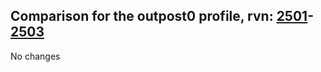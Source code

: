 ## Comparison for the outpost0 profile, rvn: [2501](https://github.com/PRO100KatYT/FortniteProfileRevisions/tree/main/profiles/outpost0/2501%20outpost0.json)-[2503](https://github.com/PRO100KatYT/FortniteProfileRevisions/tree/main/profiles/outpost0/2503%20outpost0.json)

No changes
